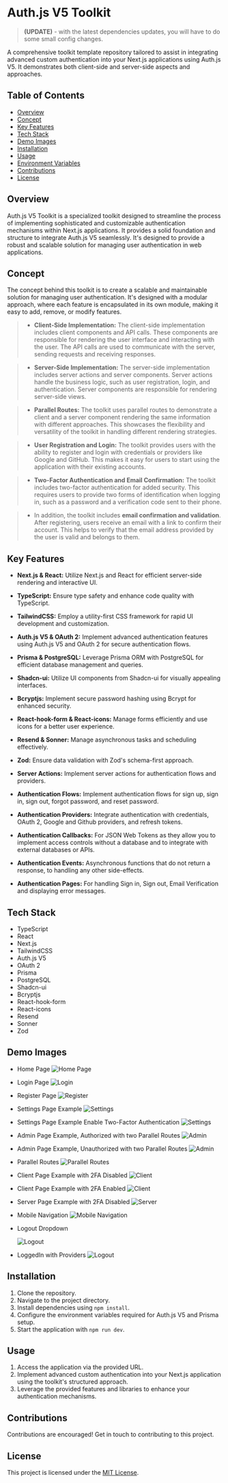 # Auth.js V5 Toolkit

> **(UPDATE)** - with the latest dependencies updates, you will have to do some small config changes.

A comprehensive toolkit template repository tailored to assist in integrating advanced custom authentication into your Next.js applications using Auth.js V5. It demonstrates both client-side and server-side aspects and approaches.

## Table of Contents

- [Overview](#overview)
- [Concept](#concept)
- [Key Features](#key-features)
- [Tech Stack](#tech-stack)
- [Demo Images](#demo)
- [Installation](#installation)
- [Usage](#usage)
- [Environment Variables](#environment-variables)
- [Contributions](#contributions)
- [License](#license)

## Overview

Auth.js V5 Toolkit is a specialized toolkit designed to streamline the process of implementing sophisticated and customizable authentication mechanisms within Next.js applications. It provides a solid foundation and structure to integrate Auth.js V5 seamlessly. It's designed to provide a robust and scalable solution for managing user authentication in web applications.

## Concept

The concept behind this toolkit is to create a scalable and maintainable solution for managing user authentication. It's designed with a modular approach, where each feature is encapsulated in its own module, making it easy to add, remove, or modify features.

> - **Client-Side Implementation:**
>   The client-side implementation includes client components and API calls. These components are responsible for rendering the user interface and interacting with the user. The API calls are used to communicate with the server, sending requests and receiving responses.

> - **Server-Side Implementation:**
>   The server-side implementation includes server actions and server components. Server actions handle the business logic, such as user registration, login, and authentication. Server components are responsible for rendering server-side views.

> - **Parallel Routes:**
>   The toolkit uses parallel routes to demonstrate a client and a server component rendering the same information with different approaches. This showcases the flexibility and versatility of the toolkit in handling different rendering strategies.

> - **User Registration and Login:**
>   The toolkit provides users with the ability to register and login with credentials or providers like Google and GitHub. This makes it easy for users to start using the application with their existing accounts.

> - **Two-Factor Authentication and Email Confirmation:**
>   The toolkit includes two-factor authentication for added security. This requires users to provide two forms of identification when logging in, such as a password and a verification code sent to their phone.

> - In addition, the toolkit includes **email confirmation and validation**. After registering, users receive an email with a link to confirm their account. This helps to verify that the email address provided by the user is valid and belongs to them.

## Key Features

- **Next.js & React:** Utilize Next.js and React for efficient server-side rendering and interactive UI.
- **TypeScript:** Ensure type safety and enhance code quality with TypeScript.
- **TailwindCSS:** Employ a utility-first CSS framework for rapid UI development and customization.
- **Auth.js V5 & OAuth 2:** Implement advanced authentication features using Auth.js V5 and OAuth 2 for secure authentication flows.
- **Prisma & PostgreSQL:** Leverage Prisma ORM with PostgreSQL for efficient database management and queries.
- **Shadcn-ui:** Utilize UI components from Shadcn-ui for visually appealing interfaces.
- **Bcryptjs:** Implement secure password hashing using Bcrypt for enhanced security.
- **React-hook-form & React-icons:** Manage forms efficiently and use icons for a better user experience.
- **Resend & Sonner:** Manage asynchronous tasks and scheduling effectively.
- **Zod:** Ensure data validation with Zod's schema-first approach.
- **Server Actions:** Implement server actions for authentication flows and providers.

- **Authentication Flows:** Implement authentication flows for sign up, sign in, sign out, forgot password, and reset password.
- **Authentication Providers:** Integrate authentication with credentials, OAuth 2, Google and Github providers, and refresh tokens.
- **Authentication Callbacks:** For JSON Web Tokens as they allow you to implement access controls without a database and to integrate with external databases or APIs.
- **Authentication Events:** Asynchronous functions that do not return a response, to handling any other side-effects.
- **Authentication Pages:** For handling Sign in, Sign out, Email Verification and displaying error messages.

## Tech Stack

- TypeScript
- React
- Next.js
- TailwindCSS
- Auth.js V5
- OAuth 2
- Prisma
- PostgreSQL
- Shadcn-ui
- Bcryptjs
- React-hook-form
- React-icons
- Resend
- Sonner
- Zod

## Demo Images

- Home Page
  ![Home Page](/public/demo-images/home.png)
- Login Page
  ![Login](/public/demo-images/login.png)
- Register Page
  ![Register](/public/demo-images/register.png)
- Settings Page Example
  ![Settings](/public/demo-images/settings.png)
- Settings Page Example Enable Two-Factor Authentication
  ![Settings](/public/demo-images/2FA.png)
- Admin Page Example, Authorized with two Parallel Routes
  ![Admin](/public/demo-images/adminAuthorized.png)
- Admin Page Example, Unauthorized with two Parallel Routes
  ![Admin](/public/demo-images/adminNotAuthorized.png)
- Parallel Routes
  ![Parallel Routes](/public/demo-images/parallelRoutes.png)
- Client Page Example with 2FA Disabled
  ![Client](/public/demo-images/client.png)
- Client Page Example with 2FA Enabled
  ![Client](/public/demo-images/2faEnabled.png)
- Server Page Example with 2FA Disabled
  ![Server](/public/demo-images/server.png)
- Mobile Navigation
  ![Mobile Navigation](/public/demo-images/mobileNavigation.png)
- Logout Dropdown

  ![Logout](/public/demo-images/logout.png)

- LoggedIn with Providers
  ![Logout](/public/demo-images/loggedInWithProviders.png)

## Installation

1. Clone the repository.
2. Navigate to the project directory.
3. Install dependencies using `npm install`.
4. Configure the environment variables required for Auth.js V5 and Prisma setup.
5. Start the application with `npm run dev`.

## Usage

1. Access the application via the provided URL.
2. Implement advanced custom authentication into your Next.js application using the toolkit's structured approach.
3. Leverage the provided features and libraries to enhance your authentication mechanisms.

## Contributions

Contributions are encouraged! Get in touch to contributing to this project.

## License

This project is licensed under the [MIT License](LICENSE).
